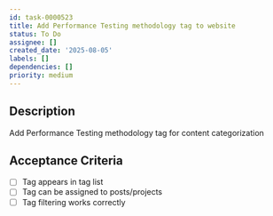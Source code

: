```yaml
---
id: task-0000523
title: Add Performance Testing methodology tag to website
status: To Do
assignee: []
created_date: '2025-08-05'
labels: []
dependencies: []
priority: medium
---
```


## Description

Add Performance Testing methodology tag for content categorization

## Acceptance Criteria

- [ ] Tag appears in tag list
- [ ] Tag can be assigned to posts/projects
- [ ] Tag filtering works correctly
